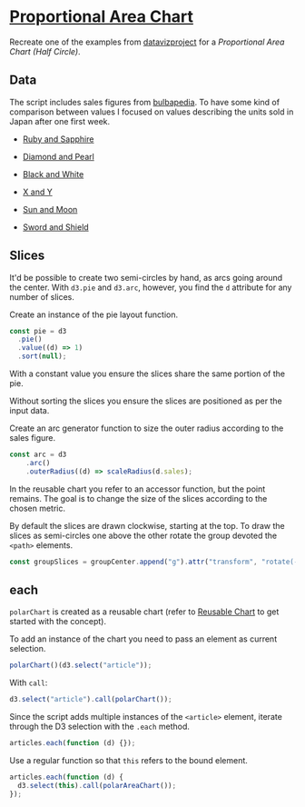 # [Proportional Area Chart](https://codepen.io/borntofrappe/full/JjZvpMG)

Recreate one of the examples from [datavizproject](https://datavizproject.com/data-type/proportional-area-chart-half-circle/) for a _Proportional Area Chart (Half Circle)_.

## Data

The script includes sales figures from [bulbapedia](https://bulbapedia.bulbagarden.net). To have some kind of comparison between values I focused on values describing the units sold in Japan after one first week.

- [Ruby and Sapphire](https://bulbapedia.bulbagarden.net/wiki/Pok%C3%A9mon_Ruby_and_Sapphire_Versions#Sales)

- [Diamond and Pearl](https://bulbapedia.bulbagarden.net/wiki/Pok%C3%A9mon_Diamond_and_Pearl_Versions#Reception)

- [Black and White](https://bulbapedia.bulbagarden.net/wiki/Pok%C3%A9mon_Black_and_White_Versions#Sales)

- [X and Y](https://bulbapedia.bulbagarden.net/wiki/Pok%C3%A9mon_X_and_Y#Reception)

- [Sun and Moon](https://bulbapedia.bulbagarden.net/wiki/Pok%C3%A9mon_Sun_and_Moon#Reception)

- [Sword and Shield](https://bulbapedia.bulbagarden.net/wiki/Pok%C3%A9mon_Sword_and_Shield#Reception)

## Slices

It'd be possible to create two semi-circles by hand, as arcs going around the center. With `d3.pie` and `d3.arc`, however, you find the `d` attribute for any number of slices.

Create an instance of the pie layout function.

```js
const pie = d3
  .pie()
  .value((d) => 1)
  .sort(null);
```

With a constant value you ensure the slices share the same portion of the pie.

Without sorting the slices you ensure the slices are positioned as per the input data.

Create an arc generator function to size the outer radius according to the sales figure.

```js
const arc = d3
    .arc()
    .outerRadius((d) => scaleRadius(d.sales);
```

In the reusable chart you refer to an accessor function, but the point remains. The goal is to change the size of the slices according to the chosen metric.

By default the slices are drawn clockwise, starting at the top. To draw the slices as semi-circles one above the other rotate the group devoted the `<path>` elements.

```js
const groupSlices = groupCenter.append("g").attr("transform", "rotate(-90)");
```

## each

`polarChart` is created as a reusable chart (refer to [Reusable Chart](https://github.com/borntofrappe/learning-d3/tree/master/Reusable%20Chart) to get started with the concept).

To add an instance of the chart you need to pass an element as current selection.

```js
polarChart()(d3.select("article"));
```

With `call`:

```js
d3.select("article").call(polarChart());
```

Since the script adds multiple instances of the `<article>` element, iterate through the D3 selection with the `.each` method.

```js
articles.each(function (d) {});
```

Use a regular function so that `this` refers to the bound element.

```js
articles.each(function (d) {
  d3.select(this).call(polarAreaChart());
});
```
